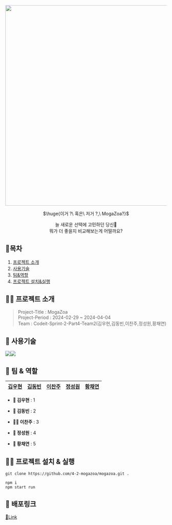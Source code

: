 <p align="center"><img width="624" src="https://github.com/4-2-mogazoa/mogazoa/assets/124851297/77792d25-f528-4987-8ef7-bb996eef95fc"></p>

<p align="center">$\huge{이거 ?\ 혹은\ 저거 ?,\ MogaZoa?}$</p>
<p align="center" color="#ccc">늘 새로운 선택에 고민하던 당신🫠<br/>뭐가 더 좋을지 비교해보는게 어떨까요?</p>

## 📘목차

1. [프로젝트 소개](#프로젝트-소개)
2. [사용기술](#사용기술)
3. [팀&역할](#팀--역할)
4. [프로젝트 설치&실행](#프로젝트-설치--실행)

## 🧑‍💻 프로젝트 소개

> Project-Title : MogaZoa  
> Project-Period : 2024-02-29 ~ 2024-04-04  
> Team : Codeit-Sprint-2-Part4-Team2(김우현,김동빈,이찬주,정성원,황채연)

## 🔎 사용기술

<img src="https://img.shields.io/badge/React-61DAFB?style=for-the-badge&logo=react&logoColor=white"><img src="https://img.shields.io/badge/Next.js-000000?style=for-the-badge&logo=next.js&logoColor=white">  


## 👥 팀 & 역할

| [김우현](https://github.com/rladngus133)                                                                                                     | [김동빈](https://github.com)                                                                                                      | [이찬주](https://github.com)                                                                                                  | [정성원](https://github.com)                                                                                                | [황채연](https://github.com)                                                                                                      |
| ----------------------------------------------------------------------------------------------------------------------------------------- | ----------------------------------------------------------------------------------------------------------------------------------------- | ----------------------------------------------------------------------------------------------------------------------------------------- | ----------------------------------------------------------------------------------------------------------------------------------------- | ----------------------------------------------------------------------------------------------------------------------------------------- |


- **👦 김우현** : 1

- **👧 김동빈** : 2

- **👩‍🦰 이찬주** : 3

- **👦 정성원** : 4

- **👦 황채연** : 5

## 🧑‍💻 프로젝트 설치 & 실행

```
git clone https://github.com/4-2-mogazoa/mogazoa.git .

npm i
npm start run
```

## 🔗 배포링크

[🔗Link](https://project-cf3j.vercel.app/)
